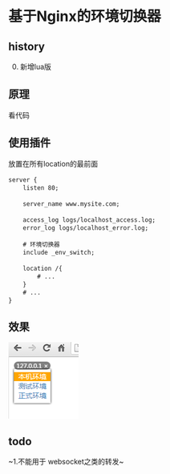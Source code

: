 基于Nginx的环境切换器
====

## history
0. 新增lua版

## 原理
看代码

## 使用插件
放置在所有location的最前面
```nginx
server {
    listen 80;

    server_name www.mysite.com;

    access_log logs/localhost_access.log;
    error_log logs/localhost_error.log;
    
    # 环境切换器
    include _env_switch;

    location /{
        # ...
    }
    # ...
}
```

## 效果
![attr](./result.png)

## todo
~1.不能用于 websocket之类的转发~
